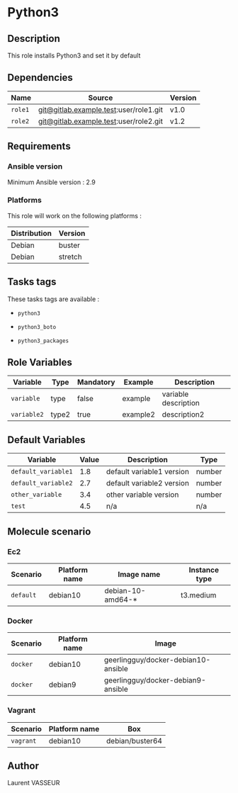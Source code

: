 Python3
===========

Description
-----------

This role installs Python3 and set it by default

Dependencies
-----------

Name | Source | Version |
--- | --- | --- |
```role1``` | git@gitlab.example.test:user/role1.git | v1.0 |
```role2``` | git@gitlab.example.test:user/role2.git | v1.2 |

Requirements
-------------

### Ansible version

Minimum Ansible version : 2.9

### Platforms

This role will work on the following platforms :

Distribution | Version |
--- | --- |
Debian | buster |
Debian | stretch |

Tasks tags
--------------

These tasks tags are available :

* ``python3``

* ``python3_boto``

* ``python3_packages``

Role Variables
--------------

Variable | Type | Mandatory |  Example | Description
--- | --- | --- | --- | --- |
`variable`  | type | false | example | variable description |
`variable2`  | type2 | true | example2 | description2 |


Default Variables
------------------

Variable | Value | Description | Type
--- | --- | --- | --- |
``default_variable1`` | 1.8 | default variable1 version | number |
``default_variable2`` | 2.7 | default variable2 version | number |
``other_variable`` | 3.4 | other variable version | number |
``test`` | 4.5 | n/a | n/a |

Molecule scenario
------------------

### Ec2
Scenario | Platform name | Image name | Instance type |
--- | --- | --- | --- | 
``default`` | debian10 | debian-10-amd64-* | t3.medium



### Docker

Scenario | Platform name | Image |
--- | --- | --- | 
``docker`` | debian10 | geerlingguy/docker-debian10-ansible | 
``docker`` | debian9 | geerlingguy/docker-debian9-ansible |

### Vagrant

Scenario | Platform name | Box |
--- | --- | --- | 
``vagrant`` | debian10 | debian/buster64 |`



Author
-------

Laurent VASSEUR